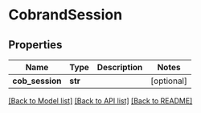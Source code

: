 # CobrandSession


## Properties
Name | Type | Description | Notes
------------ | ------------- | ------------- | -------------
**cob_session** | **str** |  | [optional] 

[[Back to Model list]](../README.md#documentation-for-models) [[Back to API list]](../README.md#documentation-for-api-endpoints) [[Back to README]](../README.md)


